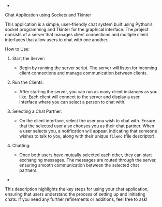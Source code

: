 

-

 Chat Application using Sockets and Tkinter

This application is a simple, user-friendly chat system built using Python’s socket programming and Tkinter for the graphical interface. The project consists of a server that manages client connections and multiple client interfaces that allow users to chat with one another.

 How to Use:

1. Start the Server:
   - Begin by running the server script. The server will listen for incoming client connections and manage communication between clients.

2. Run the Clients:
   - After starting the server, you can run as many client instances as you like. Each client will connect to the server and display a user interface where you can select a person to chat with.

3. Selecting a Chat Partner:
   - On the client interface, select the user you wish to chat with. Ensure that the selected user also chooses you as their chat partner. When a user selects you, a notification will appear, indicating that someone wishes to talk to you, along with their unique `fileno` (file descriptor).

4. Chatting:
   - Once both users have mutually selected each other, they can start exchanging messages. The messages are routed through the server, ensuring smooth communication between the selected chat partners.

-

This description highlights the key steps for using your chat application, ensuring that users understand the process of setting up and initiating chats. If you need any further refinements or additions, feel free to ask!
